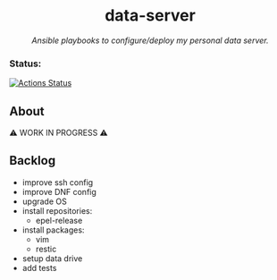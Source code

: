 <h1 align="center">data-server</h1>

*<p align="center">Ansible playbooks to configure/deploy my personal data server.</p>*

### Status:

[![Actions Status](https://github.com/rossijonas/data-server/workflows/CI/badge.svg)](https://github.com/rossijonas/data-server/actions)

## About

⚠️ WORK IN PROGRESS ⚠️

## Backlog

- improve ssh config
- improve DNF config
- upgrade OS
- install repositories:
  - epel-release
- install packages:
  - vim
  - restic
- setup data drive
- add tests

